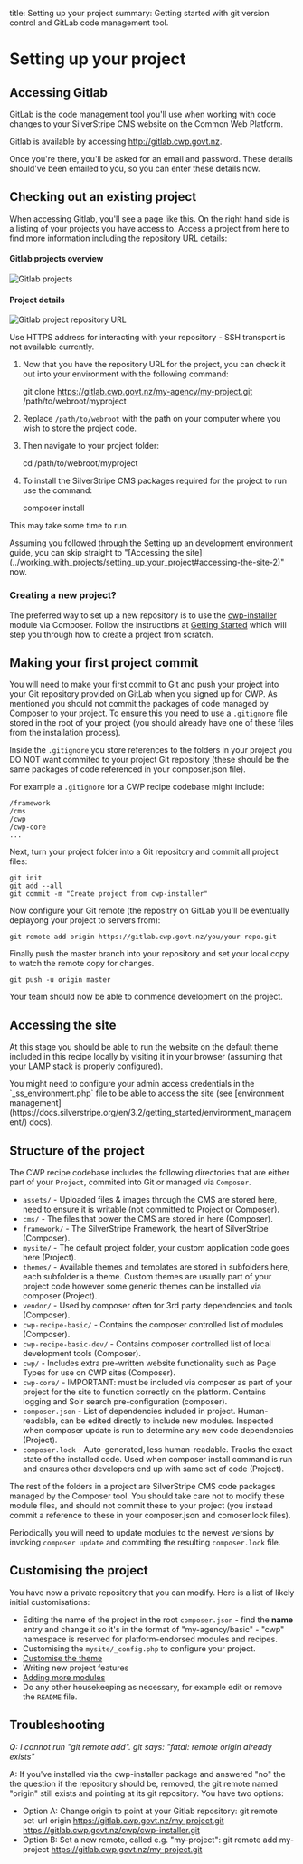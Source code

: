 title: Setting up your project
summary: Getting started with git version control and GitLab code management tool.

# Setting up your project

## Accessing Gitlab
GitLab is the code management tool you'll use when working with code changes to your SilverStripe CMS website on the Common Web Platform.

Gitlab is available by accessing http://gitlab.cwp.govt.nz.

Once you're there, you'll be asked for an email and password. These details should've been emailed to you, so you can
enter these details now.

## Checking out an existing project

When accessing Gitlab, you'll see a page like this. On the right hand side is a listing of your projects you have
access to. Access a project from here to find more information including the repository URL details:

#### Gitlab projects overview
![Gitlab projects](/_images/gitlab-projects.jpg)

#### Project details
![Gitlab project repository URL](/_images/gitlab-project-repo-url.jpg)

<div class="notice" markdown='1'>
Use HTTPS address for interacting with your repository - SSH transport is not available currently.
</div>

1. Now that you have the repository URL for the project, you can check it out into your environment with the following command:

	git clone https://gitlab.cwp.govt.nz/my-agency/my-project.git /path/to/webroot/myproject

2. Replace `/path/to/webroot` with the path on your computer where you wish to store the project code.

3. Then navigate to your project folder:

	cd /path/to/webroot/myproject

4. To install the SilverStripe CMS packages required for the project to run use the command:

	composer install

This may take some time to run.

<div class="notice" markdown='1'>
Assuming you followed through the Setting up an development environment guide, you can skip straight to "[Accessing the site](../working_with_projects/setting_up_your_project#accessing-the-site-2)" now.
</div>

### Creating a new project?
The preferred way to set up a new repository is to use the
[cwp-installer](https://gitlab.cwp.govt.nz/cwp/cwp-installer/) module via Composer. Follow the instructions at [Getting Started](../getting_started) which will step you through how to create a project from scratch.

## Making your first project commit
You will need to make your first commit to Git and push your project into your Git repository provided on GitLab when you signed up for CWP.
As mentioned you should not commit the packages of code managed by Composer to your project. To ensure this you need to use a `.gitignore` file stored in the root of your project (you should already have one of these files from the installation process).

Inside the `.gitignore` you store references to the folders in your project you DO NOT want commited to your project Git repository (these should be the same packages of code referenced in your composer.json file).

For example a `.gitignore` for a CWP recipe codebase might include:

    /framework
    /cms
    /cwp
    /cwp-core
    ...

Next, turn your project folder into a Git repository and commit all project files:

	git init
	git add --all
	git commit -m "Create project from cwp-installer"

Now configure your Git remote (the repositry on GitLab you'll be eventually deplayong your project to servers from):

	git remote add origin https://gitlab.cwp.govt.nz/you/your-repo.git

Finally push the master branch into your repository and set your local copy to watch the remote copy for changes.

	git push -u origin master

Your team should now be able to commence development on the project.

## Accessing the site
At this stage you should be able to run the website on the default theme included in this recipe locally by visiting it
in your browser (assuming that your LAMP stack is properly configured).

<div class="hint" markdown='1'>
You might need to configure your admin access credentials in the `_ss_environment.php` file to be able to access the
site (see [environment management](https://docs.silverstripe.org/en/3.2/getting_started/environment_management/) docs).
</div>

## Structure of the project
The CWP recipe codebase includes the following directories that are either part of your `Project`, commited into Git or managed via `Composer`.

 - `assets/` - Uploaded files & images through the CMS are stored here, need to ensure it is writable (not committed to Project or Composer).
 - `cms/`  - The files that power the CMS are stored in here (Composer).
 - `framework/` - The SilverStripe Framework, the heart of SilverStripe (Composer).
 - `mysite/` - The default project folder, your custom application code goes here (Project).
 - `themes/` - Available themes and templates are stored in subfolders here, each subfolder is a theme. Custom themes are usually part of your project code however some generic themes can be installed via composer (Project).
 - `vendor/` - Used by composer often for 3rd party dependencies and tools (Composer).
 - `cwp-recipe-basic/` - Contains the composer controlled list of modules (Composer).
 - `cwp-recipe-basic-dev/` - Contains composer controlled list of local development tools (Composer).
 - `cwp/` - Includes extra pre-written website functionality such as Page Types for use on CWP sites (Composer).
 - `cwp-core/` - IMPORTANT: must be included via composer as part of your project for the site to function correctly on the platform. Contains logging and Solr search pre-configuration (composer).
 - `composer.json` - List of dependencies included in project. Human-readable, can be edited directly to include new modules. Inspected when composer update is run to determine any new code dependencies (Project).
 - `composer.lock` - Auto-generated, less human-readable. Tracks the exact state of the installed code. Used when composer install command is run and ensures other developers end up with same set of code (Project).

The rest of the folders in a project are SilverStripe CMS code packages managed by the Composer tool. 
You should take care not to modify these module files, and should not commit these to your project (you instead commit a reference to these in your composer.json and comoser.lock files). 

Periodically you will need to update modules to the newest versions by invoking `composer update` and commiting
the resulting `composer.lock` file.

## Customising the project
You have now a private repository that you can modify. Here is a list of likely initial customisations:

 * Editing the name of the project in the root `composer.json` - find the **name** entry and change it so it's in the
format of "my-agency/basic" - "cwp" namespace is reserved for platform-endorsed modules and recipes.
 * Customising the `mysite/_config.php` to configure your project.
 * [Customise the theme](../working_with_projects/customising_the_default_theme/)
 * Writing new project features
 * [Adding more modules](../working_with_projects/working_with_modules)
 * Do any other housekeeping as necessary, for example edit or remove the `README` file.

## Troubleshooting

*Q: I cannot run "git remote add". git says: "fatal: remote origin already exists"*

A: If you've installed via the cwp-installer package and answered "no" the the question if the repository should be,
removed, the git remote named "origin" still exists and pointing at its git repository. You have two options:

* Option A: Change origin to point at your Gitlab repository: git remote set-url origin https://gitlab.cwp.govt.nz/my-project.git https://gitlab.cwp.govt.nz/cwp/cwp-installer.git 
* Option B: Set a new remote, called e.g. "my-project": git remote add my-project https://gitlab.cwp.govt.nz/my-project.git